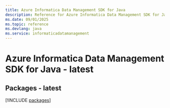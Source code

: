 ```yaml
---
title: Azure Informatica Data Management SDK for Java
description: Reference for Azure Informatica Data Management SDK for Java
ms.date: 09/01/2025
ms.topic: reference
ms.devlang: java
ms.service: informaticadatamanagement
---
```

# Azure Informatica Data Management SDK for Java - latest
## Packages - latest
[!INCLUDE [packages](informatica-data-management-index.md)]